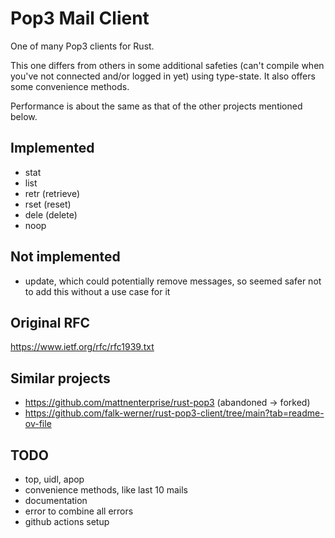 # Pop3 Mail Client

One of many Pop3 clients for Rust.

This one differs from others in some additional safeties (can't compile when you've not connected and/or logged in yet) using type-state.
It also offers some convenience methods.

Performance is about the same as that of the other projects mentioned below.

## Implemented

- stat
- list
- retr (retrieve)
- rset (reset)
- dele (delete)
- noop

## Not implemented

- update, which could potentially remove messages, so seemed safer not to add this without a use case for it

## Original RFC

https://www.ietf.org/rfc/rfc1939.txt

## Similar projects

- https://github.com/mattnenterprise/rust-pop3 (abandoned -> forked)
- https://github.com/falk-werner/rust-pop3-client/tree/main?tab=readme-ov-file

## TODO

- top, uidl, apop
- convenience methods, like last 10 mails
- documentation
- error to combine all errors
- github actions setup

